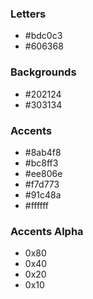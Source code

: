 ### Letters

- #bdc0c3
- #606368

### Backgrounds

- #202124
- #303134

### Accents

- #8ab4f8
- #bc8ff3
- #ee806e
- #f7d773
- #91c48a
- #ffffff

### Accents Alpha

- 0x80
- 0x40
- 0x20
- 0x10
